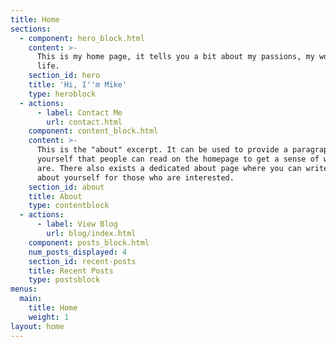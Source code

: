 ```yaml
---
title: Home
sections:
  - component: hero_block.html
    content: >-
      This is my home page, it tells you a bit about my passions, my work and my
      life.
    section_id: hero
    title: 'Hi, I''m Mike'
    type: heroblock
  - actions:
      - label: Contact Me
        url: contact.html
    component: content_block.html
    content: >-
      This is the "about" excerpt. It can be used to provide a paragraph about
      yourself that people can read on the homepage to get a sense of who you
      are. There also exists a dedicated about page where you can write more
      about yourself for those who are interested.
    section_id: about
    title: About
    type: contentblock
  - actions:
      - label: View Blog
        url: blog/index.html
    component: posts_block.html
    num_posts_displayed: 4
    section_id: recent-posts
    title: Recent Posts
    type: postsblock
menus:
  main:
    title: Home
    weight: 1
layout: home
---
```


